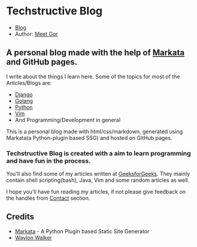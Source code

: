 # Techstructive Blog

- [Blog](https://meetgor.com/)
- Author: [Meet Gor](https://github.com/mr-destructive)

## A personal blog made with the help of [Markata](https://markata.dev) and GitHub pages.

I write about the things I learn here. Some of the topics for most of the Articles/Blogs are:
- [Django](https://meetgor.com/tag/django)
- [Golang](https://meetgor.com/tag/go)
- [Python](https://meetgor.com/tag/python)
- [Vim](https://meetgor.com/tag/vim)
- And Programming/Development in general

This is a personal blog made with html/css/markdown, generated using Markata(a Python-plugin based SSG) and hosted on GitHub pages.

### Techstructive Blog is created with a aim to learn programming and have fun in the process. 

You'll also find some of my articles written at [GeeksforGeeks](https://auth.geeksforgeeks.org/user/meetgor/articles).
They mainly contain shell scripting(bash), Java, Vim and some random articles as well.

I hope you'll have fun reading my articles, if not please give feedback on the handles from [Contact](https://meetgor.com/blog/) section.

## Credits

- [Markata](https://github.com/waylonwalker/markata) - A Python Plugin based Static Site Generator
- [Waylon Walker](https://waylonwalker.com)
